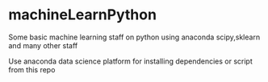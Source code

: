 # machineLearnPython
Some  basic machine learning staff on python using anaconda scipy,sklearn and many other staff

Use anaconda data science platform for installing dependencies or script from this repo
